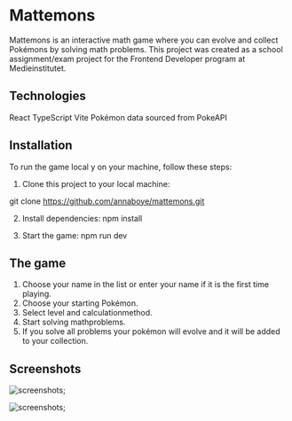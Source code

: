 # Mattemons

Mattemons is an interactive math game where you can evolve and collect Pokémons by solving math problems. This project was created as a school assignment/exam project for the Frontend Developer program at Medieinstitutet.

## Technologies

React
TypeScript
Vite
Pokémon data sourced from PokeAPI

## Installation

To run the game local
y on your machine, follow these steps:

1. Clone this project to your local machine:

git clone https://github.com/annaboye/mattemons.git

2. Install dependencies:
   npm install

3. Start the game:
   npm run dev

## The game

1. Choose your name in the list or enter your name if it is the first time playing.
2. Choose your starting Pokémon.
3. Select level and calculationmethod.
4. Start solving mathproblems.
5. If you solve all problems your pokémon will evolve and it will be added to your collection.

## Screenshots

![screenshots](/screenshot1.png);

![screenshots](/screenshot2.png);
